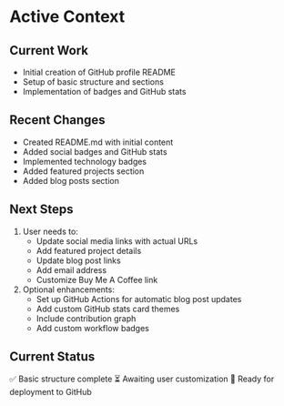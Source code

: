 # Active Context

## Current Work
- Initial creation of GitHub profile README
- Setup of basic structure and sections
- Implementation of badges and GitHub stats

## Recent Changes
- Created README.md with initial content
- Added social badges and GitHub stats
- Implemented technology badges
- Added featured projects section
- Added blog posts section

## Next Steps
1. User needs to:
   - Update social media links with actual URLs
   - Add featured project details
   - Update blog post links
   - Add email address
   - Customize Buy Me A Coffee link
2. Optional enhancements:
   - Set up GitHub Actions for automatic blog post updates
   - Add custom GitHub stats card themes
   - Include contribution graph
   - Add custom workflow badges

## Current Status
✅ Basic structure complete
⏳ Awaiting user customization
🔄 Ready for deployment to GitHub
